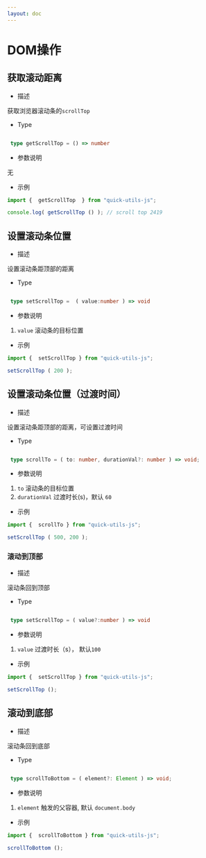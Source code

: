 ```yaml
---
layout: doc
---
```

# DOM操作

## 获取滚动距离

- 描述

获取浏览器滚动条的`scrollTop`

- Type

```ts

 type getScrollTop = () => number

```

- 参数说明

无

- 示例
```ts
import {  getScrollTop  } from "quick-utils-js";

console.log( getScrollTop () ); // scroll top 2419

```


## 设置滚动条位置

- 描述

设置滚动条距顶部的距离

- Type

```ts

 type setScrollTop =  ( value:number ) => void

```

- 参数说明

1. `value` 滚动条的目标位置

- 示例
```ts
import {  setScrollTop } from "quick-utils-js";

setScrollTop ( 200 );

```

## 设置滚动条位置（过渡时间）

- 描述

设置滚动条距顶部的距离，可设置过渡时间

- Type

```ts

 type scrollTo = ( to: number, durationVal?: number ) => void;

```

- 参数说明

1. `to` 滚动条的目标位置
2. `durationVal` 过渡时长(s)，默认 `60`

- 示例
```ts
import {  scrollTo } from "quick-utils-js";

setScrollTop ( 500, 200 );

```

### 滚动到顶部

- 描述

滚动条回到顶部

- Type

```ts

 type setScrollTop = ( value?:number ) => void

```

- 参数说明

1. `value` 过渡时长（s）， 默认`100`

- 示例

```ts
import {  setScrollTop } from "quick-utils-js";

setScrollTop ();

```
## 滚动到底部

- 描述

滚动条回到底部

- Type

```ts

 type scrollToBottom = ( element?: Element ) => void;

```

- 参数说明

1. `element` 触发的父容器, 默认 `document.body`

- 示例

```ts
import {  scrollToBottom } from "quick-utils-js";

scrollToBottom ();

```
